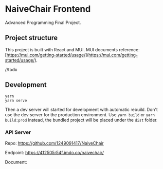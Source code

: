 # NaiveChair Frontend

Advanced Programming Final Project.

## Project structure

This project is built with React and MUI. MUI documents reference: [https://mui.com/getting-started/usage/](https://mui.com/getting-started/usage/).

//todo

## Development

```
yarn
yarn serve
```

Then a dev server will started for development with automatic rebuild. Don't use the dev server for the production environment. Use `yarn build` or `yarn build:prod` instead, the bundled project will be placed under the `dist` folder.

### API Server

Repo: https://github.com/1249091417/NaiveChair

Endpoint: https://412505r54f.imdo.co/naivechair/

Document: